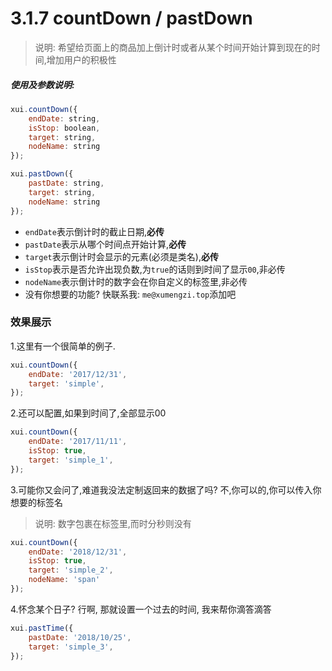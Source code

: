 <link rel="stylesheet" type="text/css" href="../assets/xui.css">
<script type="text/javascript" src="../assets/xui.js"></script>

# 3.1.7 countDown / pastDown

>说明: 希望给页面上的商品加上倒计时或者从某个时间开始计算到现在的时间,增加用户的积极性

##### 使用及参数说明:
```js
xui.countDown({
	endDate: string, 
	isStop: boolean,
	target: string,
	nodeName: string
});

xui.pastDown({
	pastDate: string, 
	target: string,
	nodeName: string
});
```
* `endDate`表示倒计时的截止日期,**必传**
* `pastDate`表示从哪个时间点开始计算,**必传**
* `target`表示倒计时会显示的元素(必须是类名),**必传** 
* `isStop`表示是否允许出现负数,为`true`的话则到时间了显示`00`,非必传
* `nodeName`表示倒计时的数字会在你自定义的标签里,非必传
* 没有你想要的功能? 快联系我: `me@xumengzi.top`添加吧

### 效果展示

1.这里有一个很简单的例子.
<div class="simple"></div>

<script type="text/javascript">
xui.countDown({
	endDate: '2017/12/31', 
	target: 'simple',
});
</script>

```js
xui.countDown({
	endDate: '2017/12/31',
	target: 'simple',
});
```

2.还可以配置,如果到时间了,全部显示00
<div class="simple_1"></div>

<script type="text/javascript">
xui.countDown({
	endDate: '2017/11/11', 
	isStop: true,
	target: 'simple_1',
});
</script>

```js
xui.countDown({
	endDate: '2017/11/11', 
	isStop: true,
	target: 'simple_1',
});
```

3.可能你又会问了,难道我没法定制返回来的数据了吗? 不,你可以的,你可以传入你想要的标签名
>说明: 数字包裹在标签里,而时分秒则没有

<div class="simple_2"></div>

<script type="text/javascript">
xui.countDown({
	endDate: '2018/12/31', 
	isStop: true,
	target: 'simple_2',
	nodeName: 'span'
});
</script>

```js
xui.countDown({
	endDate: '2018/12/31', 
	isStop: true,
	target: 'simple_2',
	nodeName: 'span'
});
```

4.怀念某个日子? 行啊, 那就设置一个过去的时间, 我来帮你滴答滴答
<div class="simple_3"></div>

<script type="text/javascript">
xui.pastTime({
	pastDate: '2018/10/25', 
	target: 'simple_3',
});
</script>

```js
xui.pastTime({
	pastDate: '2018/10/25',
	target: 'simple_3',
});
```